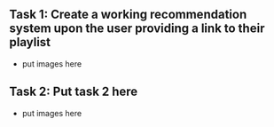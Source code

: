 ## Task 1: Create a working recommendation system upon the user providing a link to their playlist  
* put images here








## Task 2: Put task 2 here   
* put images here





